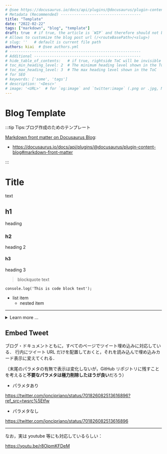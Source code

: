 ```yaml
---
# @see https://docusaurus.io/docs/api/plugins/@docusaurus/plugin-content-blog#markdown-front-matter
# Metadata (Recommended) ------------------------------------
title: "Template"
date: "2022-02-22"
tags: ["markdown", "blog", "template"]
draft: true  # if true, the article is `WIP` and therefore should not be published yet
# Allows to customize the blog post url (/<routeBasePath>/<slug>)
# slug: ''   # default is current file path
authors: kiai  # @see authors.yml
# -----------------------------------------------------------
# Additional ------------------------------------------------
# hide_table_of_contents:   # if true, rightside ToC will be invisible
# toc_min_heading_level: 2  # The minimum heading level shown in the ToC
# toc_max_heading_level: 3  # The max heading level shown in the ToC
# for SEO
# keywords: ['some', 'tags']
# description: '<Desc>'
# image: '<URL>'  # for `og:image` and `twitter:image` (.png or .jpg, NOT .svg)
---
```


# Blog Template

<!-- `:::` <= this is `admonition`: cf. https://docusaurus.io/docs/markdown-features/admonitions -->

:::tip Tips:ブログ作成のためのテンプレート

[Markdown front matter on Docusaurus Blog](https://docusaurus.io/docs/api/plugins/@docusaurus/plugin-content-blog#markdown-front-matter):

- https://docusaurus.io/docs/api/plugins/@docusaurus/plugin-content-blog#markdown-front-matter

:::

<!-- truncate -->
<!-- cf. https://docusaurus.io/docs/blog#blog-list -->

# Title

text

## h1

heading

### h2

heading 2

#### h3

heading 3

> blockquote text

```
console.log('This is code block text');
```

- list item
  - nested item

<!-- `---` is Divider -->

---

<details>
<summary>Learn more ...</summary>

````md title="src/content/blogs/Template.md"
---
# Metadata (Recommended) ------------------------------------
title: "Template"
date: "2022-02-22"
tags: ["markdown", "blog", "template"]
draft: true  # if true, the article will not be published
# Allows to customize the blog post url (/<routeBasePath>/<slug>)
# slug: ''   # default is current file path
author: Kiai  # @see authors.yml
# -----------------------------------------------------------
# Additional ------------------------------------------------
# hide_table_of_contents:   # if true, rightside ToC will be invisible
# toc_min_heading_level: 2  # The minimum heading level shown in the ToC
# toc_max_heading_level: 3  # The max heading level shown in the ToC
# for SEO
# keywords: ['some', 'tags']
# description: '<Desc>'
# image: '<URL>'  # for `og:image` and `twitter:image`  (.png or .jpg, NOT .svg)
---

# Title

text

## h1

heading

### h2

heading 2


#### h3

heading 3


> blockquote text

```
console.log('code block');
```

- list item
  - nested item

<!-- `---` is Divider -->

---

````

</details>

## Embed Tweet

ブログ・ドキュメントともに，すべてのページでツイート埋め込みに対応している．
行内にツイート URL だけを配置しておくと，それを読み込んで埋め込みカード表示に変えてくれる．

（末尾のパラメタの有無で表示は変化しないが，GitHub リポジトリに残すことを考えると**不要なパラメタは極力削除したほうが良い**だろう）

- パラメタあり

https://twitter.com/joncipriano/status/701826082513616896?ref_src=twsrc%5Etfw

- パラメタなし

https://twitter.com/joncipriano/status/701826082513616896

---

なお，実は youtube 等にも対応しているらしい：

https://youtu.be/r8OipmKFDeM
